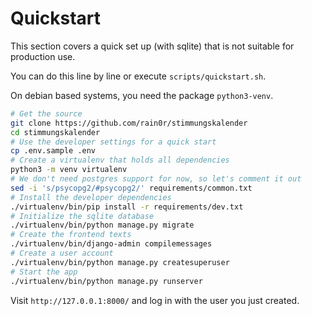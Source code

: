 # Quickstart

This section covers a quick set up (with sqlite) that is not suitable for production use.

You can do this line by line or execute `scripts/quickstart.sh`.

On debian based systems, you need the package `python3-venv`.

```sh
# Get the source
git clone https://github.com/rain0r/stimmungskalender
cd stimmungskalender
# Use the developer settings for a quick start
cp .env.sample .env
# Create a virtualenv that holds all dependencies
python3 -m venv virtualenv
# We don't need postgres support for now, so let's comment it out
sed -i 's/psycopg2/#psycopg2/' requirements/common.txt
# Install the developer dependencies
./virtualenv/bin/pip install -r requirements/dev.txt
# Initialize the sqlite database
./virtualenv/bin/python manage.py migrate
# Create the frontend texts
./virtualenv/bin/django-admin compilemessages
# Create a user account
./virtualenv/bin/python manage.py createsuperuser
# Start the app
./virtualenv/bin/python manage.py runserver
```

Visit `http://127.0.0.1:8000/` and log in with the user you just created.